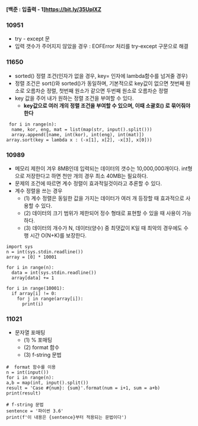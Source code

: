 **[백준 : 입출력 - 1]<https://bit.ly/35UplXZ>**
### 10951
- try - except 문
- 입력 갯수가 주어지지 않았을 경우 : EOFError 처리를 try-except 구문으로 해결

### 11650
- sorted() 정렬 조건(인자가 없을 경우, key= 인자에 lambda함수를 넘겨줄 경우)
- 정렬 조건은 sort()와 sorted()가 동일하며, 기본적으로 key값이 없으면 첫번째 원소로 오름차순 정렬, 첫번째 원소가 같으면 두번째 원소로 오름차순 정렬 
- key 값을 주어 내가 원하는 정렬 조건을 부여할 수 있다. 
  - **key값으로 여러 개의 정렬 조건을 부여할 수 있으며, 이때 소괄호() 로 묶어줘야 한다**
```
 for i in range(n):
  name, kor, eng, mat = list(map(str, input().split()))
  array.append([name, int(kor), int(eng), int(mat)])
array.sort(key = lambda x : (-x[1], x[2], -x[3], x[0]))
```

### 10989
- 메모리 제한이 겨우 8MB인데 입력되는 데이터의 갯수는 10,000,000개이다. int형으로 저장한다고 하면 천만 개의 경우 최소 40MB는 필요하다. 
- 문제의 조건에 따르면 계수 정렬이 효과적일것이라고 추론할 수 있다. 
- 계수 정렬을 쓰는 경우 
  - (1) 계수 정렬은 동일한 값을 가지는 데이터가 여러 개 등장할 때 효과적으로 사용할 수 있다. 
  - (2) 데이터의 크기 범위가 제한되어 정수 형태로 표현할 수 있을 때 사용이 가능하다.
  - (3) 데이터의 개수가 N, 데이터(양수) 중 최댓값이 K일 때 최악의 경우에도 수행 시간 O(N+K)를 보장한다. 
  
```
import sys 
n = int(sys.stdin.readline()) 
array = [0] * 10001 

for i in range(n): 
  data = int(sys.stdin.readline())
  array[data] += 1 
  
for i in range(10001): 
  if array[i] != 0: 
    for j in range(array[i]):
      print(i)
```

### 11021
- 문자열 포매팅
  - (1) % 포매팅
  - (2) format 함수
  -  (3) f-string 문법
 
```
#  format 함수를 이용
n = int(input())
for i in range(n):
a,b = map(int, input().split())
result = 'Case #{num}: {sum}'.format(num = i+1, sum = a+b)
print(result)
```
```
# f-string 문법
sentence = '파이썬 3.6'
print(f'이 내용은 {sentence}부터 적용되는 문법이다')
```

